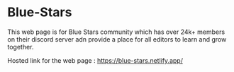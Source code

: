 # Blue-Stars

This web page is for Blue Stars community which has over 24k+ members on their discord server adn provide a place for all editors to learn and grow together.

Hosted link for the web page : https://blue-stars.netlify.app/